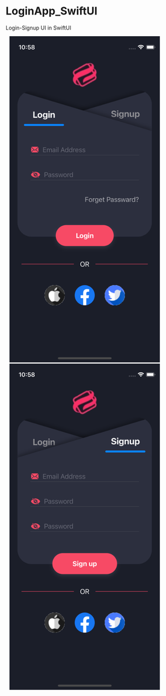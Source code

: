 # LoginApp_SwiftUI
Login-Signup UI in SwiftUI

<img src="/LoginApp/Screen/login.png" alt="" width="400" height="867" hspace="10"/>  <img src="/LoginApp/Screen/signup.png" alt="" width="400" height="867" hspace="10"/>


<!-- <p align="left"> <img src="/LoginApp/Screen/login.png" alt="" width="400" height="867"/> </p><p align="right"> <img src="/LoginApp/Screen/login.png" alt="" width="400" height="867"/> </p> -->

